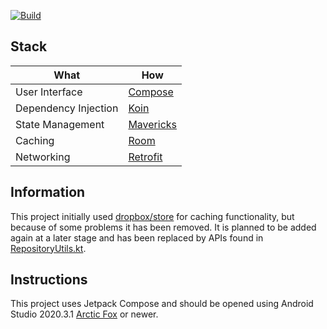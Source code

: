 [![Build](https://github.com/itsandreramon/mux-rulona/actions/workflows/build.yml/badge.svg)](https://github.com/itsandreramon/android-starter/actions/workflows/build.yml)

## Stack

| What           | How                        |
|----------------|----------------------------|
| User Interface | [Compose](https://developer.android.com/jetpack/compose)|
| Dependency Injection | [Koin](https://github.com/InsertKoinIO/koin)|
| State Management | [Mavericks](https://github.com/airbnb/mavericks)|
| Caching | [Room](https://developer.android.com/jetpack/androidx/releases/room)|
| Networking | [Retrofit](https://github.com/square/retrofit)|

## Information

This project initially used [dropbox/store](https://github.com/dropbox/Store) for caching functionality, but because of some problems it has been removed. It is planned to be added again at a later stage and has been replaced by APIs found in [RepositoryUtils.kt](https://github.com/itsandreramon/android-starter/blob/master/app.example.core/src/main/java/app/app.example/app.example.core/app.example.core.util/RepositoryUtils.kt).

## Instructions

This project uses Jetpack Compose and should be opened using Android Studio
2020.3.1 [Arctic Fox](https://developer.android.com/studio/) or newer.
